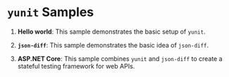 # `yunit` Samples

1. **Hello world**: This sample demonstrates the basic setup of `yunit`.

2. **`json-diff`**: This sample demonstrates the basic idea of `json-diff`.

3. **ASP.NET Core**: This sample combines `yunit` and `json-diff` to create a stateful testing framework for web APIs.